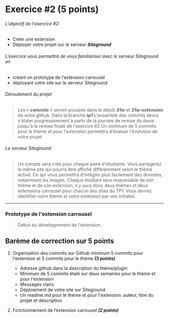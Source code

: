 # Exercice #2 (5 points)

###### L\'objectif de l'exercice #2:

- Créer une extension
- Déployer votre projet sur le serveur **_Siteground_**

###### L'exercice vous permettra de vous familiariser avec le serveur Siteground en

- créant un prototype de l'extension carrousel
- déployant votre site sur le serveur Siteground

###### Déroulement du projet

> Les « **_commits_** » seront poussés dans le dépôt **_31w_** et **_31w-extension_** de votre github. Dans la branche **_tp1_**
> L\'ensemble des commits devra s\'étaler progressivement à partir de la journée de remise du devis jusqu\'à la remise finale de l'exercice #2
> Un minimum de 5 commits pour le thème et pour l\'extension permettra d\'évaluer l\'évolution de votre projet

###### Le serveur Siteground

> Un compte sera créé pour chaque paire d\'étudiants. Vous partagerez le même site qui pourra être affiché différemment selon le thème activé. Ce qui vous permettra d\'intégrer plus facilement des données, notamment les images.
> Chaque étudiant sera responsable de son thème et de son extension, il y aura donc deux thèmes et deux extensions carrousel pour chacun des sites du TP1. Vous devrez identifier votre thème et votre extension par vos initiales.

---

### Prototype de l\'extension carrousel

> Début du développement de l'extension.

## Barème de correction sur 5 points

1. Organisation des commits sur Github minimum 5 commits pour l'extension et 5 commits pour le thème **_(3 points)_**

   - Adresse github dans la description du thème/plugin
   - Minimum de 5 commits étalé sur deux semaines pour le thème et pour l'extension
   - Messages clairs
   - Déploiement de votre site sur Siteground
   - Un readme.md pour le thème et pour l'extension: auteur, titre du projet et description

2. Fonctionnement de l’extension carrousel **_(2 points)_**
